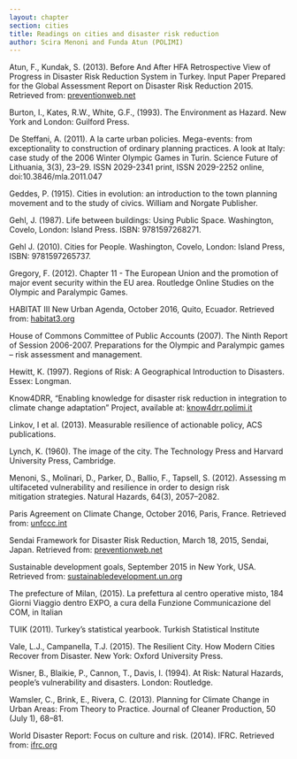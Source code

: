 ```yaml
---
layout: chapter
section: cities
title: Readings on cities and disaster risk reduction
author: Scira Menoni and Funda Atun (POLIMI)
--- 
```

Atun, F., Kundak, S. (2013). Before And After HFA Retrospective View of Progress in Disaster Risk Reduction System in Turkey. Input Paper Prepared for the Global Assessment Report on Disaster Risk Reduction 2015. Retrieved from: [preventionweb.net](http://www.preventionweb.net/english/hyogo/gar/2015/en/bgdocs/inputs/Atun%20and%20Kundak,%202014.%20Before%20and%20After%20HFA%20%20Retrospective%20View%20of%20Progress%20in%20Disaster%20Risk%20Reduction%20System%20in%20Turkey.pdf)

Burton, I., Kates, R.W., White, G.F., (1993). The Environment as Hazard. New York and London: Guilford Press.

De Steffani, A. (2011). A la carte urban policies. Mega-events: from exceptionality to construction of ordinary planning practices. A look at Italy: case study of the 2006 Winter Olympic Games in Turin. Science Future of Lithuania, 3(3), 23–29.   ISSN 2029-2341 print, ISSN 2029-2252 online, doi:10.3846/mla.2011.047

Geddes, P. (1915). Cities in evolution: an introduction to the town planning movement and to the study of civics. William and Norgate Publisher.

Gehl, J. (1987). Life between buildings: Using Public Space. Washington, Covelo, London: Island Press. ISBN: 9781597268271.

Gehl J. (2010). Cities for People. Washington, Covelo, London: Island Press, ISBN: 9781597265737.

Gregory, F. (2012). Chapter 11 - The European Union and the promotion of major event security within the EU area. Routledge Online Studies on the Olympic and Paralympic Games.

HABITAT III New Urban Agenda, October 2016, Quito, Ecuador. Retrieved from: [habitat3.org](https://www2.habitat3.org/bitcache/97ced11dcecef85d41f74043195e5472836f6291?vid=588897&disposition=inline&op=view)

House of Commons Committee of Public Accounts (2007). The Ninth Report of Session 2006-2007. Preparations for the Olympic and Paralympic games – risk assessment and management.

Hewitt, K. (1997). Regions of Risk: A Geographical Introduction to Disasters. Essex: Longman.

Know4DRR, “Enabling knowledge for disaster risk reduction in integration to climate change adaptation”  Project, available at: [know4drr.polimi.it](www.know4drr.polimi.it) 

Linkov, I et al. (2013). Measurable resilience of actionable policy, ACS publications.

Lynch, K. (1960). The image of the city. The Technology Press and Harvard University Press, Cambridge.

Menoni, S., Molinari, D., Parker, D., Ballio, F., Tapsell, S. (2012). Assessing multifaceted vulnerability and resilience in order to design risk mitigation strategies. Natural Hazards, 64(3), 2057–2082.

Paris Agreement on Climate Change, October 2016, Paris, France. Retrieved from: [unfccc.int](http://unfccc.int/files/essential_background/convention/application/pdf/english_paris_agreement.pdf)

Sendai Framework for Disaster Risk Reduction, March 18, 2015, Sendai, Japan. Retrieved from: [preventionweb.net](http://www.preventionweb.net/files/43291_sendaiframeworkfordrren.pdf)

Sustainable development goals, September 2015 in New York, USA. Retrieved from: [sustainabledevelopment.un.org](https://sustainabledevelopment.un.org/sdgs)

The prefecture of Milan, (2015). La prefettura al centro operative misto, 184 Giorni Viaggio dentro EXPO, a cura della Funzione Communicazione del COM, in Italian

TUIK (2011). Turkey’s statistical yearbook. Turkish Statistical Institute

Vale, L.J., Campanella, T.J. (2015). The Resilient City. How Modern Cities Recover from Disaster.  New York: Oxford University Press.

Wisner, B., Blaikie, P., Cannon, T., Davis, I. (1994). At Risk: Natural Hazards, people’s vulnerability and disasters. London: Routledge.

Wamsler, C., Brink, E., Rivera, C. (2013). Planning for Climate Change in Urban Areas: From Theory to Practice. Journal of Cleaner Production, 50 (July 1), 68–81.

World Disaster Report: Focus on culture and risk. (2014). IFRC. Retrieved from: [ifrc.org](http://www.ifrc.org/Global/Documents/Secretariat/201410/WDR%202014.pdf)